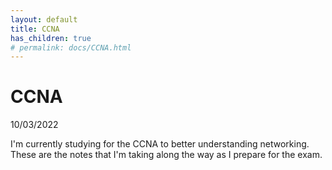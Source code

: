 ```yaml
---
layout: default
title: CCNA
has_children: true
# permalink: docs/CCNA.html
---
```


# CCNA

10/03/2022

I'm currently studying for the CCNA to better understanding networking. These are the notes that I'm taking along the way as I prepare for the exam.
